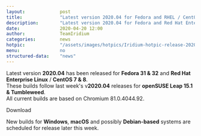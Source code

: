 ```yaml
---
layout: 			post
title:  			"Latest version 2020.04 for Fedora and RHEL / CentOS released"
description: 		"Latest version 2020.04 for Fedora and Red Hat Enterprise Linux / CentOS released, following last week's openSUSE builds."
date:	 			2020-04-20 12:00
author:				TeamIridium
categories:			news
hotpic:				"/assets/images/hotpics/Iridium-hotpic-release-2020.04-linux.png"
menu: 				no
structured-data:	"news"
---
```

Latest version **2020.04** has been released for **Fedora 31 & 32** and **Red Hat Enterprise Linux** / **CentOS 7 & 8**.   
These builds follow last week's v**2020.04** releases for **openSUSE Leap 15.1 & Tumbleweed**.   
All current builds are based on Chromium 81.0.4044.92.   

<a id="download-parser2" class="button download" title="download Iridium Browser">Download</a>

New builds for **Windows**, **macOS** and possibly **Debian-based** systems are scheduled for release later this week.